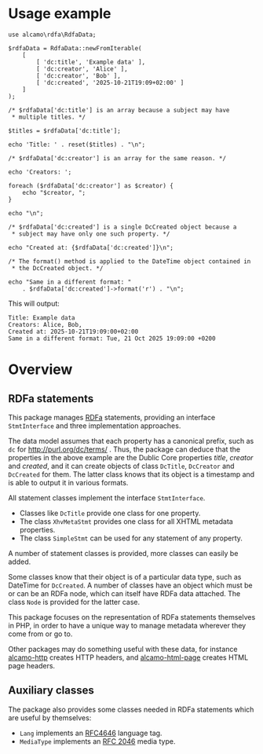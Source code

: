 # Usage example

~~~
use alcamo\rdfa\RdfaData;

$rdfaData = RdfaData::newFromIterable(
    [
        [ 'dc:title', 'Example data' ],
        [ 'dc:creator', 'Alice' ],
        [ 'dc:creator', 'Bob' ],
        [ 'dc:created', '2025-10-21T19:09+02:00' ]
    ]
);

/* $rdfaData['dc:title'] is an array because a subject may have
 * multiple titles. */
 
$titles = $rdfaData['dc:title'];

echo 'Title: ' . reset($titles) . "\n";

/* $rdfaData['dc:creator'] is an array for the same reason. */

echo 'Creators: ';

foreach ($rdfaData['dc:creator'] as $creator) {
    echo "$creator, ";
}

echo "\n";

/* $rdfaData['dc:created'] is a single DcCreated object because a
 * subject may have only one such property. */

echo "Created at: {$rdfaData['dc:created']}\n";

/* The format() method is applied to the DateTime object contained in
 * the DcCreated object. */

echo "Same in a different format: "
    . $rdfaData['dc:created']->format('r') . "\n";
~~~

This will output:

~~~
Title: Example data
Creators: Alice, Bob, 
Created at: 2025-10-21T19:09:00+02:00
Same in a different format: Tue, 21 Oct 2025 19:09:00 +0200
~~~

# Overview

## RDFa statements

This package manages [RDFa](https://www.w3.org/TR/rdfa-primer/)
statements, providing an interface `StmtInterface` and three
implementation approaches.

The data model assumes that each property has a canonical prefix, such
as `dc` for http://purl.org/dc/terms/ . Thus, the package can deduce
that the properties in the above example are the Dublic Core
properties *title*, *creator* and *created*, and it can create objects
of class `DcTitle`, `DcCreator` and `DcCreated` for them. The latter
class knows that its object is a timestamp and is able to output it in
various formats.

All statement classes implement the interface `StmtInterface`.
* Classes like `DcTitle` provide one class for one property.
* The class `XhvMetaStmt` provides one class for all XHTML metadata properties.
* The class `SimpleStmt` can be used for any statement of any property.

A number of statement classes is provided, more classes can easily be added.

Some classes know that their object is of a particular data type, such
as DateTime for `DcCreated`. A number of classes have an object which
must be or can be an RDFa node, which can itself have RDFa data
attached. The class `Node` is provided for the latter case.

This package focuses on the representation of RDFa statements
themselves in PHP, in order to have a unique way to manage metadata
wherever they come from or go to.

Other packages may do something useful with these data,
for instance [alcamo-http](https://github.com/rv1971/alcamo-http)
creates HTTP headers, and
[alcamo-html-page](https://github.com/rv1971/alcamo-html-page) creates
HTML page headers.

## Auxiliary classes

The package also provides some classes needed in RDFa statements which
are useful by themselves:

* `Lang` implements an [RFC4646](http://tools.ietf.org/html/rfc4646)
  language tag.
* `MediaType` implements an [RFC
  2046](https://tools.ietf.org/html/rfc2046) media type.
